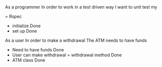 As a programmer 
In order to work in a test driven way 
I want to unit test my 


= Rspec
- initialize Done
- set up Done


As a user 
In order to make a withdrawal 
The ATM needs to have funds 


- Need to have funds Done
- User can make withdrawal = withdrawal method Done
- ATM class Done
